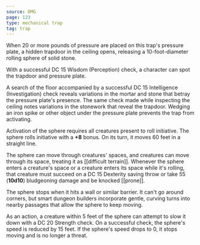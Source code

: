 ```yaml
---
source: DMG
page: 123
type: mechanical trap
tag: trap
---
```

When 20 or more pounds of pressure are placed on this trap's pressure plate, a hidden trapdoor in the ceiling opens, releasing a 10-foot-diameter rolling sphere of solid stone.

With a successful DC 15 Wisdom (Perception) check, a character can spot the trapdoor and pressure plate.

A search of the floor accompanied by a successful DC 15 Intelligence (Investigation) check reveals variations in the mortar and stone that betray the pressure plate's presence. The same check made while inspecting the ceiling notes variations in the stonework that reveal the trapdoor. Wedging an iron spike or other object under the pressure plate prevents the trap from activating.

Activation of the sphere requires all creatures present to roll initiative. The sphere rolls initiative with a **+8** bonus. On its turn, it moves 60 feet in a straight line.

The sphere can move through creatures' spaces, and creatures can move through its space, treating it as [[difficult terrain]]. Whenever the sphere enters a creature's space or a creature enters its space while it's rolling, that creature must succeed on a DC 15 Dexterity saving throw or take 55 (**10d10**) bludgeoning damage and be knocked [[prone]].

The sphere stops when it hits a wall or similar barrier. It can't go around corners, but smart dungeon builders incorporate gentle, curving turns into nearby passages that allow the sphere to keep moving.

As an action, a creature within 5 feet of the sphere can attempt to slow it down with a DC 20 Strength check. On a successful check, the sphere's speed is reduced by 15 feet. If the sphere's speed drops to 0, it stops moving and is no longer a threat.

